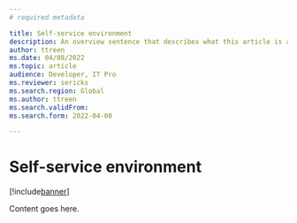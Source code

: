```yaml
---
# required metadata

title: Self-service environment
description: An overview sentence that describes what this article is all about.
author: ttreen 
ms.date: 04/08/2022
ms.topic: article
audience: Developer, IT Pro
ms.reviewer: sericks
ms.search.region: Global
ms.author: ttreen
ms.search.validFrom: 
ms.search.form: 2022-04-08

---
```


# Self-service environment

[!include[banner](../includes/banner.md)]

Content goes here.
